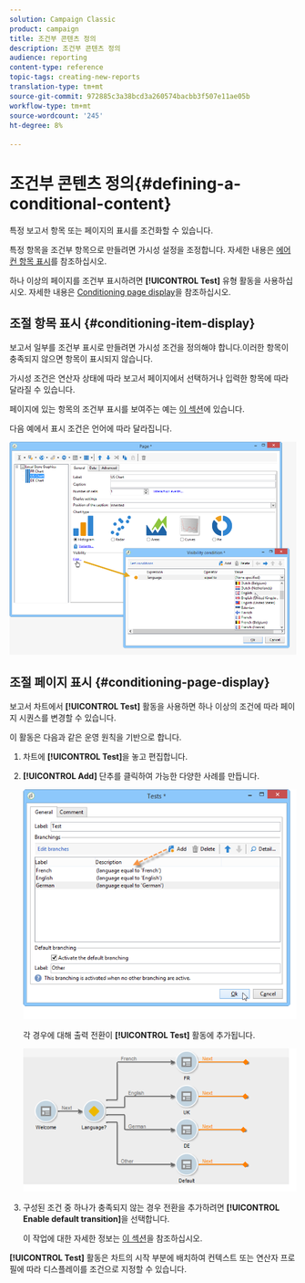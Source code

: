 ```yaml
---
solution: Campaign Classic
product: campaign
title: 조건부 콘텐츠 정의
description: 조건부 콘텐츠 정의
audience: reporting
content-type: reference
topic-tags: creating-new-reports
translation-type: tm+mt
source-git-commit: 972885c3a38bcd3a260574bacbb3f507e11ae05b
workflow-type: tm+mt
source-wordcount: '245'
ht-degree: 8%

---
```



# 조건부 콘텐츠 정의{#defining-a-conditional-content}

특정 보고서 항목 또는 페이지의 표시를 조건화할 수 있습니다.

특정 항목을 조건부 항목으로 만들려면 가시성 설정을 조정합니다. 자세한 내용은 [에어컨 항목 표시](#conditioning-item-display)를 참조하십시오.

하나 이상의 페이지를 조건부 표시하려면 **[!UICONTROL Test]** 유형 활동을 사용하십시오. 자세한 내용은 [Conditioning page display](#conditioning-page-display)을 참조하십시오.

## 조절 항목 표시 {#conditioning-item-display}

보고서 일부를 조건부 표시로 만들려면 가시성 조건을 정의해야 합니다.이러한 항목이 충족되지 않으면 항목이 표시되지 않습니다.

가시성 조건은 연산자 상태에 따라 보고서 페이지에서 선택하거나 입력한 항목에 따라 달라질 수 있습니다.

페이지에 있는 항목의 조건부 표시를 보여주는 예는 [이 섹션](../../web/using/form-rendering.md#defining-fields-conditional-display)에 있습니다.

다음 예에서 표시 조건은 언어에 따라 달라집니다.

![](assets/reporting_display_condition.png)

## 조절 페이지 표시 {#conditioning-page-display}

보고서 차트에서 **[!UICONTROL Test]** 활동을 사용하면 하나 이상의 조건에 따라 페이지 시퀀스를 변경할 수 있습니다.

이 활동은 다음과 같은 운영 원칙을 기반으로 합니다.

1. 차트에 **[!UICONTROL Test]**&#x200B;을 놓고 편집합니다.
1. **[!UICONTROL Add]** 단추를 클릭하여 가능한 다양한 사례를 만듭니다.

   ![](assets/reporting_test_sample.png)

   각 경우에 대해 출력 전환이 **[!UICONTROL Test]** 활동에 추가됩니다.

   ![](assets/reporting_test_transitions.png)

1. 구성된 조건 중 하나가 충족되지 않는 경우 전환을 추가하려면 **[!UICONTROL Enable default transition]**&#x200B;을 선택합니다.

   이 작업에 대한 자세한 정보는 [이 섹션](../../web/using/defining-web-forms-page-sequencing.md#conditional-page-display)을 참조하십시오.

**[!UICONTROL Test]** 활동은 차트의 시작 부분에 배치하여 컨텍스트 또는 연산자 프로필에 따라 디스플레이를 조건으로 지정할 수 있습니다.
